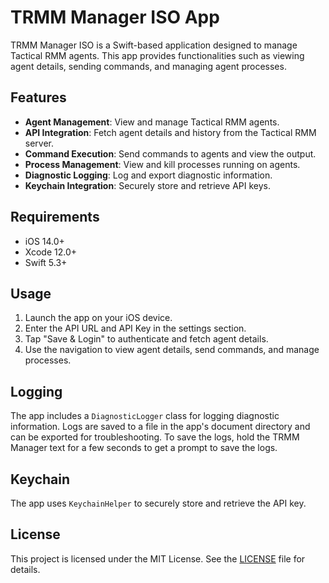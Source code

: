 # TRMM Manager ISO App

TRMM Manager ISO is a Swift-based application designed to manage Tactical RMM agents. This app provides functionalities such as viewing agent details, sending commands, and managing agent processes.

## Features

- **Agent Management**: View and manage Tactical RMM agents.
- **API Integration**: Fetch agent details and history from the Tactical RMM server.
- **Command Execution**: Send commands to agents and view the output.
- **Process Management**: View and kill processes running on agents.
- **Diagnostic Logging**: Log and export diagnostic information.
- **Keychain Integration**: Securely store and retrieve API keys.

## Requirements

- iOS 14.0+
- Xcode 12.0+
- Swift 5.3+

## Usage

1. Launch the app on your iOS device.
2. Enter the API URL and API Key in the settings section.
3. Tap "Save & Login" to authenticate and fetch agent details.
4. Use the navigation to view agent details, send commands, and manage processes.

## Logging

The app includes a `DiagnosticLogger` class for logging diagnostic information. Logs are saved to a file in the app's document directory and can be exported for troubleshooting. To save the logs, hold the TRMM Manager text for a few seconds to get a prompt to save the logs.


## Keychain

The app uses `KeychainHelper` to securely store and retrieve the API key.


## License

This project is licensed under the MIT License. See the [LICENSE](LICENSE) file for details.
